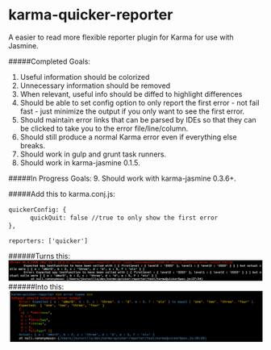 # karma-quicker-reporter
A easier to read more flexible reporter plugin for Karma for use with Jasmine. 

#####Completed Goals:
1. Useful information should be colorized 
2. Unnecessary information should be removed
3. When relevant, useful info should be diffed to highlight differences
4. Should be able to set config option to only report the first error - not fail fast - just minimize the output if you only want to see the first error.
5. Should maintain error links that can be parsed by IDEs so that they can be clicked to take you to the error file/line/column.
6. Should still produce a normal Karma error even if everything else breaks. 
7. Should work in gulp and grunt task runners.
8. Should work in karma-jasmine 0.1.5. 

#####In Progress Goals:
9. Should work with karma-jasmine 0.3.6+.

#####Add this to karma.conj.js:
```
quickerConfig: {
      quickQuit: false //true to only show the first error
},
```
    
```
reporters: ['quicker']
```
    
######Turns this:
![](https://github.com/JimmyKuruvilla/karma-quicker-reporter/blob/master/test/old.png)
######Into this:
![](https://github.com/JimmyKuruvilla/karma-quicker-reporter/blob/master/test/new.png)

